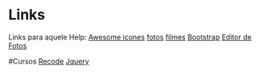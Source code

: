 # Links
Links para aquele Help:
[Awesome icones](https://fontawesome.com/icons)
[fotos](https://www.pexels.com/pt-br/)
[filmes](https://www.themoviedb.org/?language=pt-BR)
[Bootstrap](https://icons.getbootstrap.com)
[Editor de Fotos](https://pixlr.com/br/e/)

#Cursos
[Recode](https://recode.org.br/)
[Jquery](https://owlcarousel2.github.io/OwlCarousel2/)


